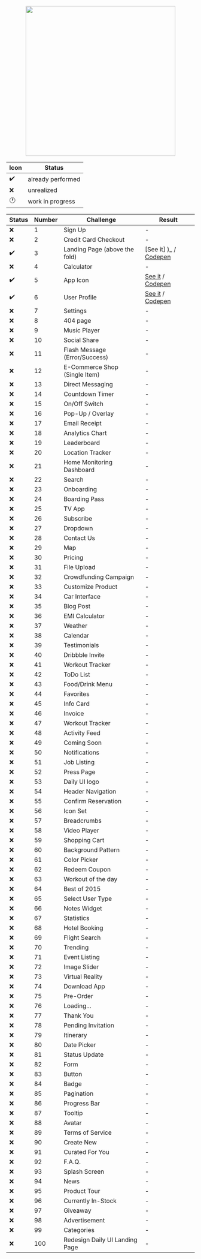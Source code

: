 <p align="center">
  <img src="https://cdn.dribbble.com/users/252377/screenshots/2480881/daily-ui-logo_1x.png" width="400">
</p>

| Icon | Status |
---- | ----
:heavy_check_mark: | already performed
:x: | unrealized
:clock1: | work in progress

| Status | Number | Challenge | Result
---- | ---- | ---------- | ----------------
:x: | 1 | Sign Up | - |
:x: | 2 | Credit Card Checkout | - |
:heavy_check_mark: | 3 | Landing Page (above the fold) | [See it] )_ / [Codepen](https://codepen.io/gabrielferreira/full/WKwMOj/) |
:x: | 4 | Calculator | - |
:heavy_check_mark: | 5 | App Icon | [See it](https://gabrielferreiraa.github.io/daily-ui/005/) / [Codepen](https://codepen.io/gabrielferreira/full/ajNwOo/) |
:heavy_check_mark: | 6 | User Profile | [See it](https://gabrielferreiraa.github.io/daily-ui/006/) / [Codepen](https://codepen.io/gabrielferreira/full/MGWgmo/)|
:x: | 7 | Settings | - |
:x: | 8 | 404 page | - |
:x: | 9 | Music Player | - |
:x: | 10 | Social Share | - |
:x: | 11 | Flash Message (Error/Success) | - |
:x: | 12 | E-Commerce Shop (Single Item) | - |
:x: | 13 | Direct Messaging | - |
:x: | 14 | Countdown Timer | - |
:x: | 15 | On/Off Switch | - |
:x: | 16 | Pop-Up / Overlay | - |
:x: | 17 | Email Receipt | - |
:x: | 18 | Analytics Chart | - |
:x: | 19 | Leaderboard | - |
:x: | 20 | Location Tracker | - |
:x: | 21 | Home Monitoring Dashboard | - |
:x: | 22 | Search | - |
:x: | 23 | Onboarding | - |
:x: | 24 | Boarding Pass | - |
:x: | 25 | TV App | - |
:x: | 26 | Subscribe | - |
:x: | 27 | Dropdown | - |
:x: | 28 | Contact Us | - |
:x: | 29 | Map | - |
:x: | 30 | Pricing | - |
:x: | 31 | File Upload | - |
:x: | 32 | Crowdfunding Campaign | - |
:x: | 33 | Customize Product | - |
:x: | 34 | Car Interface | - |
:x: | 35 | Blog Post | - |
:x: | 36 | EMI Calculator | - |
:x: | 37 | Weather | - |
:x: | 38 | Calendar | - |
:x: | 39 | Testimonials | - |
:x: | 40 | Dribbble Invite | - |
:x: | 41 | Workout Tracker | - |
:x: | 42 | ToDo List | - |
:x: | 43 | Food/Drink Menu | - |
:x: | 44 | Favorites | - |
:x: | 45 | Info Card | - |
:x: | 46 | Invoice | - |
:x: | 47 | Workout Tracker | - |
:x: | 48 | Activity Feed | - |
:x: | 49 | Coming Soon | - |
:x: | 50 | Notifications | - |
:x: | 51 | Job Listing | - |
:x: | 52 | Press Page | - |
:x: | 53 | Daily UI logo | - |
:x: | 54 | Header Navigation | - |
:x: | 55 | Confirm Reservation | - |
:x: | 56 | Icon Set | - |
:x: | 57 | Breadcrumbs | - |
:x: | 58 | Video Player | - |
:x: | 59 | Shopping Cart | - |
:x: | 60 | Background Pattern | - |
:x: | 61 | Color Picker | - |
:x: | 62 | Redeem Coupon | - |
:x: | 63 | Workout of the day | - |
:x: | 64 | Best of 2015 | - |
:x: | 65 | Select User Type | - |
:x: | 66 | Notes Widget | - |
:x: | 67 | Statistics | - |
:x: | 68 | Hotel Booking | - |
:x: | 69 | Flight Search | - |
:x: | 70 | Trending | - |
:x: | 71 | Event Listing | - |
:x: | 72 | Image Slider | - |
:x: | 73 | Virtual Reality | - |
:x: | 74 | Download App | - |
:x: | 75 | Pre-Order | - |
:x: | 76 | Loading... | - |
:x: | 77 | Thank You | - |
:x: | 78 | Pending Invitation | - |
:x: | 79 | Itinerary | - |
:x: | 80 | Date Picker | - |
:x: | 81 | Status Update | - |
:x: | 82 | Form | - |
:x: | 83 | Button | - |
:x: | 84 | Badge | - |
:x: | 85 | Pagination | - |
:x: | 86 | Progress Bar | - |
:x: | 87 | Tooltip | - |
:x: | 88 | Avatar | - |
:x: | 89 | Terms of Service | - |
:x: | 90 | Create New | - |
:x: | 91 | Curated For You | - |
:x: | 92 | F.A.Q. | - |
:x: | 93 | Splash Screen | - |
:x: | 94 | News | - |
:x: | 95 | Product Tour | - |
:x: | 96 | Currently In-Stock | - |
:x: | 97 | Giveaway | - |
:x: | 98 | Advertisement | - |
:x: | 99 | Categories | - |
:x: | 100 | Redesign Daily UI Landing Page | - |

